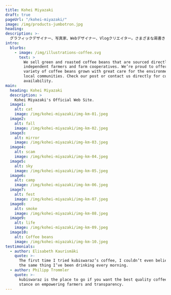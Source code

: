 ```yaml
---
title: Kohei Miyazaki
draft: true
pageUrl: "/kohei-miyazaki/"
image: /img/products-jumbotron.jpg
heading:
description: >-
  グラフィックデザイナー、写真家、Webデザイナー、Vlogクリエイター。さまざまな肩書きをもつ、マルチクリエイター。
intro:
  blurbs:
    - image: /img/illustrations-coffee.svg
      text: >
        We sell green and roasted coffee beans that are sourced directly from
        independent farmers and farm cooperatives. We’re proud to offer a
        variety of coffee beans grown with great care for the environment and
        local communities. Check our post or contact us directly for current
        availability.
main:
  heading: Kohei Miyazaki
  description: >
    Kohei Miyazaki's Official Web Site.
  image1:
    alt: cat
    image: /img/kohei-miyazaki/img-km-01.jpeg
  image2:
    alt: fall
    image: /img/kohei-miyazaki/img-km-02.jpeg
  image3:
    alt: mirror
    image: /img/kohei-miyazaki/img-km-03.jpeg
  image4:
    alt: scam
    image: /img/kohei-miyazaki/img-km-04.jpeg
  image5:
    alt: sky
    image: /img/kohei-miyazaki/img-km-05.jpeg
  image6:
    alt: camp
    image: /img/kohei-miyazaki/img-km-06.jpeg
  image7:
    alt: fest
    image: /img/kohei-miyazaki/img-km-07.jpeg
  image8:
    alt: smoke
    image: /img/kohei-miyazaki/img-km-08.jpeg
  image9:
    alt: life
    image: /img/kohei-miyazaki/img-km-09.jpeg
  image10:
    alt: Coffee beans
    image: /img/kohei-miyazaki/img-km-10.jpeg
testimonials:
  - author: Elisabeth Kaurismäki
    quote: >-
      The first time I tried kubiswaraz’s coffee, I couldn’t even believe that was
      the same thing I’ve been drinking every morning.
  - author: Philipp Trommler
    quote: >-
      kubiswaraz is the place to go if you want the best quality coffee. I love their
      stance on empowering farmers and transparency.
---
```



